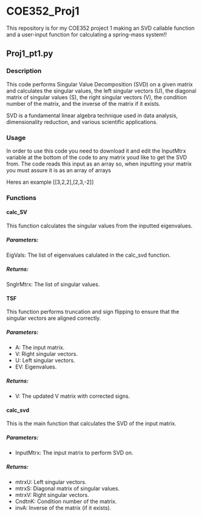 # COE352_Proj1
This repository is for my COE352 project 1 making an SVD callable function and a user-input function for calculating a spring-mass system!!

## Proj1_pt1.py

### Description <a name="description"></a>
This code performs Singular Value Decomposition (SVD) on a given matrix and calculates the singular values, the left singular vectors (U), the diagonal matrix of singular values (S), the right singular vectors (V), the condition number of the matrix, and the inverse of the matrix if it exists. 
<p>
SVD is a fundamental linear algebra technique used in data analysis, dimensionality reduction, and various scientific applications.

### Usage <a name="usage"></a>
In order to use this code you need to download it and edit the InputMtrx variable at the bottom of the code to any matrix youd like to get the SVD from. The code reads this input as an array so, when inputting your matrix you must assure it is as an array of arrays 
<p>
Heres an example [[3,2,2],[2,3,-2]]
    
### Functions <a name="functions"></a>

#### calc_SV <a name="function-calc_sv"></a>
This function calculates the singular values from the inputted eigenvalues.

##### Parameters:
EigVals: The list of eigenvalues calulated in the calc_svd function.

##### Returns:
SnglrMtrx: The list of singular values.

#### TSF <a name="function-tsf"></a>
This function performs truncation and sign flipping to ensure that the singular vectors are aligned correctly.

##### Parameters:
* A: The input matrix.
* V: Right singular vectors.
* U: Left singular vectors.
* EV: Eigenvalues.

##### Returns:
* V: The updated V matrix with corrected signs.

#### calc_svd <a name="function-calc_svd"></a>
This is the main function that calculates the SVD of the input matrix.

##### Parameters:
* InputMtrx: The input matrix to perform SVD on.

##### Returns:
* mtrxU: Left singular vectors.
* mtrxS: Diagonal matrix of singular values.
* mtrxV: Right singular vectors.
* CndtnK: Condition number of the matrix.
* invA: Inverse of the matrix (if it exists).
